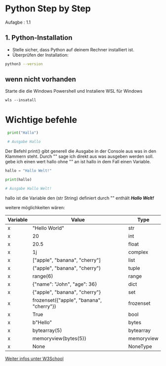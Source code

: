 # Python Step by Step

Aufagbe : 1.1

## 1. Python-Installation
- Stelle sicher, dass Python auf deinem Rechner installiert ist.
- Überprüfen der Installation:

```bash
python3 --version
```
## wenn nicht vorhanden

Starte die die Windows Powershell und Instaliere WSL für Windows

```shell
wls --insatall
```
# Wichtige befehle

```python
 print("Hallo")

 # Ausgabe Hallo
```
Der Befehl print() gibt generell die Ausgabe in der Console aus was in den Klammern steht. Durch "" sage ich direkt aus was ausgeben werden soll. gebe ich einen wert hallo ohne "" an ist hallo in dem Fall einen Variable.

```python
hallo = "Hallo Welt!"

print(hallo)

# Ausgabe Hallo Welt!
```
hallo ist die Variable den (str String) definiert durch "" enthält ***Hallo Welt!***

weitere möglichkeiten wären:

 <table>
        <thead>
            <tr>
                <th>Variable</th>
                <th>Value</th>
                <th>Type</th>
            </tr>
        </thead>
        <tbody>
            <tr>
                <td>x</td>
                <td>"Hello World"</td>
                <td>str</td>
            </tr>
            <tr>
                <td>x</td>
                <td>20</td>
                <td>int</td>
            </tr>
            <tr>
                <td>x</td>
                <td>20.5</td>
                <td>float</td>
            </tr>
            <tr>
                <td>x</td>
                <td>1j</td>
                <td>complex</td>
            </tr>
            <tr>
                <td>x</td>
                <td>["apple", "banana", "cherry"]</td>
                <td>list</td>
            </tr>
            <tr>
                <td>x</td>
                <td>("apple", "banana", "cherry")</td>
                <td>tuple</td>
            </tr>
            <tr>
                <td>x</td>
                <td>range(6)</td>
                <td>range</td>
            </tr>
            <tr>
                <td>x</td>
                <td>{"name": "John", "age": 36}</td>
                <td>dict</td>
            </tr>
            <tr>
                <td>x</td>
                <td>{"apple", "banana", "cherry"}</td>
                <td>set</td>
            </tr>
            <tr>
                <td>x</td>
                <td>frozenset({"apple", "banana", "cherry"})</td>
                <td>frozenset</td>
            </tr>
            <tr>
                <td>x</td>
                <td>True</td>
                <td>bool</td>
            </tr>
            <tr>
                <td>x</td>
                <td>b"Hello"</td>
                <td>bytes</td>
            </tr>
            <tr>
                <td>x</td>
                <td>bytearray(5)</td>
                <td>bytearray</td>
            </tr>
            <tr>
                <td>x</td>
                <td>memoryview(bytes(5))</td>
                <td>memoryview</td>
            </tr>
            <tr>
                <td>x</td>
                <td>None</td>
                <td>NoneType</td>
            </tr>
        </tbody>
    </table>

[Weiter infos unter W3School](https://www.w3schools.com/python/python_datatypes.asp)